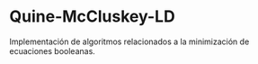 # Quine-McCluskey-LD
Implementación de algoritmos relacionados a la minimización de ecuaciones booleanas. 
